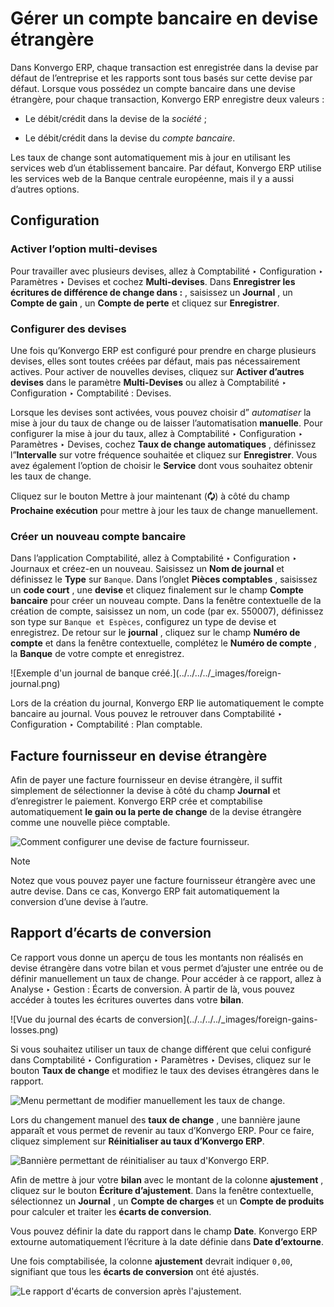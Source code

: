 # Gérer un compte bancaire en devise étrangère

Dans Konvergo ERP, chaque transaction est enregistrée dans la devise par défaut de
l’entreprise et les rapports sont tous basés sur cette devise par défaut.
Lorsque vous possédez un compte bancaire dans une devise étrangère, pour
chaque transaction, Konvergo ERP enregistre deux valeurs :

  * Le débit/crédit dans la devise de la _société_ ;

  * Le débit/crédit dans la devise du _compte bancaire_.

Les taux de change sont automatiquement mis à jour en utilisant les services
web d’un établissement bancaire. Par défaut, Konvergo ERP utilise les services web de
la Banque centrale européenne, mais il y a aussi d’autres options.

## Configuration

### Activer l’option multi-devises

Pour travailler avec plusieurs devises, allez à Comptabilité ‣ Configuration ‣
Paramètres ‣ Devises et cochez **Multi-devises**. Dans **Enregistrer les
écritures de différence de change dans :** , saisissez un **Journal** , un
**Compte de gain** , un **Compte de perte** et cliquez sur **Enregistrer**.

### Configurer des devises

Une fois qu’Konvergo ERP est configuré pour prendre en charge plusieurs devises, elles
sont toutes créées par défaut, mais pas nécessairement actives. Pour activer
de nouvelles devises, cliquez sur **Activer d’autres devises** dans le
paramètre **Multi-Devises** ou allez à Comptabilité ‣ Configuration ‣
Comptabilité : Devises.

Lorsque les devises sont activées, vous pouvez choisir d” _automatiser_ la
mise à jour du taux de change ou de laisser l’automatisation **manuelle**.
Pour configurer la mise à jour du taux, allez à Comptabilité ‣ Configuration ‣
Paramètres ‣ Devises, cochez **Taux de change automatiques** , définissez
l”**Intervalle** sur votre fréquence souhaitée et cliquez sur **Enregistrer**.
Vous avez également l’option de choisir le **Service** dont vous souhaitez
obtenir les taux de change.

Cliquez sur le bouton Mettre à jour maintenant (**🗘**) à côté du champ
**Prochaine exécution** pour mettre à jour les taux de change manuellement.

### Créer un nouveau compte bancaire

Dans l’application Comptabilité, allez à Comptabilité ‣ Configuration ‣
Journaux et créez-en un nouveau. Saisissez un **Nom de journal** et définissez
le **Type** sur `Banque`. Dans l’onglet **Pièces comptables** , saisissez un
**code court** , une **devise** et cliquez finalement sur le champ **Compte
bancaire** pour créer un nouveau compte. Dans la fenêtre contextuelle de la
création de compte, saisissez un nom, un code (par ex. 550007), définissez son
type sur `Banque et Espèces`, configurez un type de devise et enregistrez. De
retour sur le **journal** , cliquez sur le champ **Numéro de compte** et dans
la fenêtre contextuelle, complétez le **Numéro de compte** , la **Banque** de
votre compte et enregistrez.

![Exemple d'un journal de banque créé.](../../../../_images/foreign-
journal.png)

Lors de la création du journal, Konvergo ERP lie automatiquement le compte bancaire au
journal. Vous pouvez le retrouver dans Comptabilité ‣ Configuration ‣
Comptabilité : Plan comptable.

## Facture fournisseur en devise étrangère

Afin de payer une facture fournisseur en devise étrangère, il suffit
simplement de sélectionner la devise à côté du champ **Journal** et
d’enregistrer le paiement. Konvergo ERP crée et comptabilise automatiquement **le gain
ou la perte de change** de la devise étrangère comme une nouvelle pièce
comptable.

![Comment configurer une devise de facture
fournisseur.](../../../../_images/foreign-bill-currency.png)
<div class="alert alert-primary">
<p class="alert-title">
Note</p><p>Notez que vous pouvez payer une facture fournisseur étrangère avec une autre devise. Dans ce cas, Konvergo ERP fait automatiquement la conversion d’une devise à l’autre.</p>
</div>

## Rapport d’écarts de conversion

Ce rapport vous donne un aperçu de tous les montants non réalisés en devise
étrangère dans votre bilan et vous permet d’ajuster une entrée ou de définir
manuellement un taux de change. Pour accéder à ce rapport, allez à Analyse ‣
Gestion : Écarts de conversion. À partir de là, vous pouvez accéder à toutes
les écritures ouvertes dans votre **bilan**.

![Vue du journal des écarts de conversion](../../../../_images/foreign-gains-
losses.png)

Si vous souhaitez utiliser un taux de change différent que celui configuré
dans Comptabilité ‣ Configuration ‣ Paramètres ‣ Devises, cliquez sur le
bouton **Taux de change** et modifiez le taux des devises étrangères dans le
rapport.

![Menu permettant de modifier manuellement les taux de
change.](../../../../_images/foreign-exchange-rates.png)

Lors du changement manuel des **taux de change** , une bannière jaune apparaît
et vous permet de revenir au taux d’Konvergo ERP. Pour ce faire, cliquez simplement
sur **Réinitialiser au taux d’Konvergo ERP**.

![Bannière permettant de réinitialiser au taux
d'Konvergo ERP.](../../../../_images/foreign-reset-rates.png)

Afin de mettre à jour votre **bilan** avec le montant de la colonne
**ajustement** , cliquez sur le bouton **Écriture d’ajustement**. Dans la
fenêtre contextuelle, sélectionnez un **Journal** , un **Compte de charges**
et un **Compte de produits** pour calculer et traiter les **écarts de
conversion**.

Vous pouvez définir la date du rapport dans le champ **Date**. Konvergo ERP extourne
automatiquement l’écriture à la date définie dans **Date d’extourne**.

Une fois comptabilisée, la colonne **ajustement** devrait indiquer `0,00`,
signifiant que tous les **écarts de conversion** ont été ajustés.

![Le rapport d'écarts de conversion après
l'ajustement.](../../../../_images/foreign-adjustment.png)

